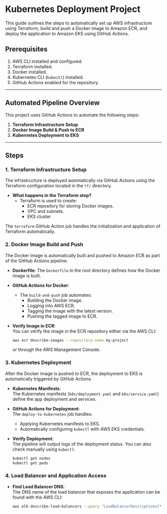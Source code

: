 # Kubernetes Deployment Project

This guide outlines the steps to automatically set up AWS infrastructure using Terraform, build and push a Docker image to Amazon ECR, and deploy the application to Amazon EKS using GitHub Actions.

## Prerequisites

1. AWS CLI installed and configured.  
2. Terraform installed.  
3. Docker installed.  
4. Kubernetes CLI (`kubectl`) installed.  
5. GitHub Actions enabled for the repository.

---

## Automated Pipeline Overview

This project uses GitHub Actions to automate the following steps:

1. **Terraform Infrastructure Setup**  
2. **Docker Image Build & Push to ECR**  
3. **Kubernetes Deployment to EKS**

---

## Steps

### 1. Terraform Infrastructure Setup

The infrastructure is deployed automatically via GitHub Actions using the Terraform configuration located in the `tf/` directory.

- **What happens in the Terraform step?**  
   - Terraform is used to create:
     - ECR repository for storing Docker images.
     - VPC and subnets.
     - EKS cluster

The `terraform` GitHub Action job handles the initialization and application of Terraform automatically.

### 2. Docker Image Build and Push

The Docker image is automatically built and pushed to Amazon ECR as part of the GitHub Actions pipeline.

- **Dockerfile**: The `Dockerfile` in the root directory defines how the Docker image is built.

- **GitHub Actions for Docker**:  
   - The `build-and-push` job automates:
     - Building the Docker image.
     - Logging into AWS ECR.
     - Tagging the image with the latest version.
     - Pushing the tagged image to ECR.

- **Verify Image in ECR**:  
   You can verify the image in the ECR repository either via the AWS CLI:
     ```bash
     aws ecr describe-images --repository-name my-project
     ```
   or through the AWS Management Console.

### 3. Kubernetes Deployment

After the Docker image is pushed to ECR, the deployment to EKS is automatically triggered by GitHub Actions.

- **Kubernetes Manifests**:  
   The Kubernetes manifests (`k8s/deployment.yaml` and `k8s/service.yaml`) define the app deployment and services.

- **GitHub Actions for Deployment**:  
   The `deploy-to-kubernetes` job handles:
     - Applying Kubernetes manifests to EKS.
     - Automatically configuring `kubectl` with AWS EKS credentials.

- **Verify Deployment**:  
   The pipeline will output logs of the deployment status. You can also check manually using `kubectl`:
     ```bash
     kubectl get nodes
     kubectl get pods
     ```

### 4. Load Balancer and Application Access

- **Find Load Balancer DNS**:  
   The DNS name of the load balancer that exposes the application can be found with the AWS CLI:
   ```bash
   aws elb describe-load-balancers --query "LoadBalancerDescriptions[*].{Name:LoadBalancerName,DNS:DNSName}" --output table

